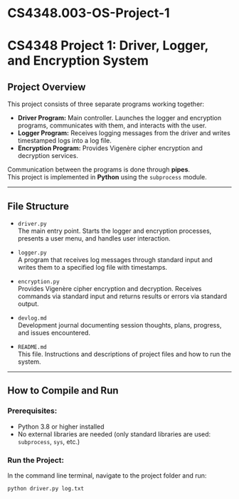 # CS4348.003-OS-Project-1
# CS4348 Project 1: Driver, Logger, and Encryption System

## Project Overview
This project consists of three separate programs working together:

- **Driver Program:** Main controller. Launches the logger and encryption programs, communicates with them, and interacts with the user.
- **Logger Program:** Receives logging messages from the driver and writes timestamped logs into a log file.
- **Encryption Program:** Provides Vigenère cipher encryption and decryption services.

Communication between the programs is done through **pipes**.  
This project is implemented in **Python** using the `subprocess` module.

---

## File Structure

- `driver.py`  
  The main entry point. Starts the logger and encryption processes, presents a user menu, and handles user interaction.
  
- `logger.py`  
  A program that receives log messages through standard input and writes them to a specified log file with timestamps.

- `encryption.py`  
  Provides Vigenère cipher encryption and decryption. Receives commands via standard input and returns results or errors via standard output.

- `devlog.md`  
  Development journal documenting session thoughts, plans, progress, and issues encountered.

- `README.md`  
  This file. Instructions and descriptions of project files and how to run the system.

---

## How to Compile and Run

### Prerequisites:
- Python 3.8 or higher installed
- No external libraries are needed (only standard libraries are used: `subprocess`, `sys`, etc.)

### Run the Project:
In the command line terminal, navigate to the project folder and run:

```bash
python driver.py log.txt